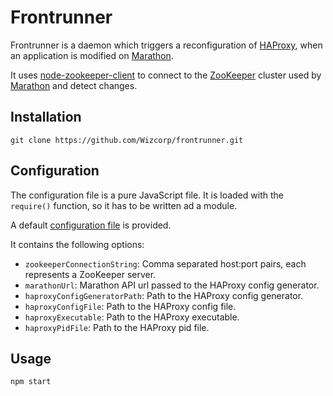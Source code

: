 # Frontrunner

Frontrunner is a daemon which triggers a reconfiguration of [HAProxy](http://haproxy.1wt.eu/),
when an application is modified on [Marathon](https://github.com/mesosphere/marathon).

It uses [node-zookeeper-client](https://github.com/alexguan/node-zookeeper-client)
to connect to the [ZooKeeper](http://zookeeper.apache.org/) cluster
used by [Marathon](https://github.com/mesosphere/marathon) and detect changes.

## Installation

    git clone https://github.com/Wizcorp/frontrunner.git

## Configuration

The configuration file is a pure JavaScript file.
It is loaded with the `require()` function, so it has to be written ad a module.

A default [configuration file](config.js) is provided.

It contains the following options:
* `zookeeperConnectionString`: Comma separated host:port pairs,
each represents a ZooKeeper server.
* `marathonUrl`: Marathon API url passed to the HAProxy config generator.
* `haproxyConfigGeneratorPath`: Path to the HAProxy config generator.
* `haproxyConfigFile`: Path to the HAProxy config file.
* `haproxyExecutable`: Path to the HAProxy executable.
* `haproxyPidFile`: Path to the HAProxy pid file.

## Usage

    npm start
